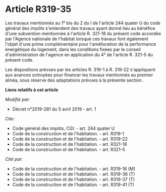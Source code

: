 # Article R319-35

Les travaux mentionnés au 1° bis du  2 du I de l'article 244 quater U du code général des impôts  s'entendent des travaux
ayant donné lieu au bénéfice d'une subvention mentionnée à l'article R. 321-18 du présent code accordée par l'Agence
nationale de l'habitat lorsque ces travaux font également l'objet d'une prime complémentaire pour l'amélioration de la
performance énergétique du logement, dans les conditions fixées par le conseil d'administration de l'agence en application du
4° de l'article R. 321-5 du présent code. 

Les dispositions prévues par les articles R. 319-1 à R. 319-22 s'appliquent aux avances octroyées pour financer les travaux
mentionnés au premier alinéa, sous réserve des  adaptations prévues à la présente section .

**Liens relatifs à cet article**

_Modifié par_:

  - Décret n°2019-281 du 5 avril 2019 - art. 1

_Cite_:

  - Code général des impôts, CGI. - art. 244 quater U
  - Code de la construction et de l'habitation. - art. R319-1
  - Code de la construction et de l'habitation. - art. R319-22
  - Code de la construction et de l'habitation. - art. R321-18
  - Code de la construction et de l'habitation. - art. R321-5

_Cité par_:

  - Code de la construction et de l'habitation. - art. R319-16 (M)
  - Code de la construction et de l'habitation. - art. R319-36 (T)
  - Code de la construction et de l'habitation. - art. R319-37 (T)
  - Code de la construction et de l'habitation. - art. R319-41 (T)
